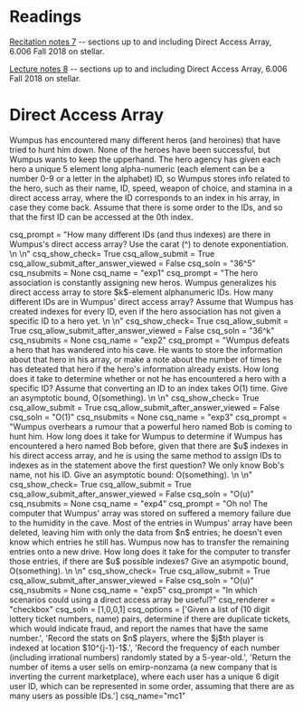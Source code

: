 # Readings 
[Recitation notes 7](https://learning-modules.mit.edu/service/materials/groups/238004/files/4ced90b7-63e9-453c-9f10-4e8c51a94d67/link?errorRedirect=%2Fmaterials%2Findex.html&download=true) -- sections up to and including Direct Access Array, 6.006 Fall 2018 on stellar.

[Lecture notes 8](https://learning-modules.mit.edu/service/materials/groups/238004/files/a90b0fdd-5d81-4f72-b5f2-3fe8e65a99a0/link?errorRedirect=%2Fmaterials%2Findex.html&download=true) -- sections up to and including Direct Access Array, 6.006 Fall 2018 on stellar.

# Direct Access Array

Wumpus has encountered many different heros (and heroines) that have tried to hunt him down. None of the heroes have been successful, but Wumpus wants to keep the upperhand. The hero agency has given each hero a unique 5 element long alpha-numeric (each element can be a number 0-9 or a letter in the alphabet) ID, so Wumpus stores info related to the hero, such as their name, ID, speed, weapon of choice, and stamina in a direct access array, where the ID corresponds to an index in his array, in case they come back. Assume that there is some order to the IDs, and so that the first ID can be accessed at the 0th index.

<question expression>
    csq_prompt = "How many different IDs (and thus indexes) are there in Wumpus's direct access array? Use the carat (^) to denote exponentiation. \n \n"
    csq_show_check= True
    csq_allow_submit = True
    csq_allow_submit_after_answer_viewed = False
    csq_soln = "36^5"
    csq_nsubmits = None
    csq_name = "exp1"
</question>

<question expression>
    csq_prompt = "The hero association is constantly assigning new heros. Wumpus generalizes his direct access array to store $k$-element alphanumeric IDs. How many different IDs are in Wumpus' direct access array? Assume that Wumpus has created indexes for every ID, even if the hero association has not given a specific ID to a hero yet. \n \n"
    csq_show_check= True
    csq_allow_submit = True
    csq_allow_submit_after_answer_viewed = False
    csq_soln = "36^k"
    csq_nsubmits = None
    csq_name = "exp2"
</question>

<question expression>
    csq_prompt = "Wumpus defeats a hero that has wandered into his cave. He wants to store the information about that hero in his array, or make a note about the number of times he has deteated that hero if the hero's information already exists. How long does it take to determine whether or not he has encountered a hero with a specific ID? Assume that converting an ID to an index takes O(1) time. Give an asymptotic bound, O(something). \n \n"
    csq_show_check= True
    csq_allow_submit = True
    csq_allow_submit_after_answer_viewed = False
    csq_soln = "O(1)"
    csq_nsubmits = None
    csq_name = "exp3"
</question>

<question expression>
    csq_prompt = "Wumpus overhears a rumour that a powerful hero named Bob is coming to hunt him. How long does it take for Wumpus to determine if Wumpus has encountered a hero named Bob before, given that there are $u$ indexes in his direct access array, and he is using the same method to assign IDs to indexes as in the statement above the first question? We only know Bob's name, not his ID. Give an asymptotic bound: O(something). \n \n"
    csq_show_check= True
    csq_allow_submit = True
    csq_allow_submit_after_answer_viewed = False
    csq_soln = "O(u)"
    csq_nsubmits = None
    csq_name = "exp4"
</question>

<question expression>
    csq_prompt = "Oh no! The computer that Wumpus' array was stored on suffered a memory failure due to the humidity in the cave. Most of the entries in Wumpus' array have been deleted, leaving him with only the data from $n$ entries; he doesn't even know which entries he still has. Wumpus now has to transfer the remaining entries onto a new drive. How long does it take for the computer to transfer those entries, if there are $u$ possible indexes? Give an asympotic bound, O(something). \n \n"
    csq_show_check= True
    csq_allow_submit = True
    csq_allow_submit_after_answer_viewed = False
    csq_soln = "O(u)"
    csq_nsubmits = None
    csq_name = "exp5"
</question>


<question multiplechoice>
csq_prompt = "In which scenarios could using a direct access array be useful?"
csq_renderer = "checkbox"
csq_soln = [1,0,0,1]
csq_options =  ['Given a list of (10 digit lottery ticket numbers, name) pairs, determine if there are duplicate tickets, which would indicate fraud, and report the names that have the same number.',
'Record the stats on $n$ players, where the $j$th player is indexed at location $10^{j-1}-1$.',
'Record the frequency of each number (including irrational numbers) randomly stated by a 5-year-old.',
'Return the number of items a user sells on emirp-nonzama (a new company that is inverting the current marketplace), where each user has a unique 6 digit user ID, which can be represented in some order, assuming that there are as many users as possible IDs.']
csq_name="mc1"
</question>

